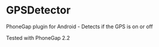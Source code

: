 GPSDetector
===========

PhoneGap plugin for Android - Detects if the GPS is on or off

Tested with PhoneGap 2.2